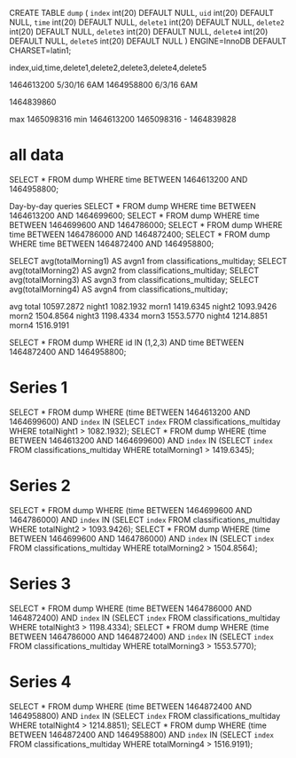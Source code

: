 CREATE TABLE `dump` (
  `index` int(20) DEFAULT NULL,
  `uid` int(20) DEFAULT NULL,
  `time` int(20) DEFAULT NULL,
  `delete1` int(20) DEFAULT NULL,
  `delete2` int(20) DEFAULT NULL,
  `delete3` int(20) DEFAULT NULL,
  `delete4` int(20) DEFAULT NULL,
  `delete5` int(20) DEFAULT NULL
) ENGINE=InnoDB DEFAULT CHARSET=latin1;


index,uid,time,delete1,delete2,delete3,delete4,delete5


1464613200 5/30/16 6AM
1464958800 6/3/16 6AM

1464839860

max 1465098316
min 1464613200
1465098316 - 1464839828

# all data
SELECT * FROM dump WHERE time BETWEEN 1464613200 AND 1464958800;

Day-by-day queries
SELECT * FROM dump WHERE time BETWEEN 1464613200 AND 1464699600;
SELECT * FROM dump WHERE time BETWEEN 1464699600 AND 1464786000;
SELECT * FROM dump WHERE time BETWEEN 1464786000 AND 1464872400;
SELECT * FROM dump WHERE time BETWEEN 1464872400 AND 1464958800;

SELECT avg(totalMorning1) AS avgn1 from classifications_multiday;
SELECT avg(totalMorning2) AS avgn2 from classifications_multiday;
SELECT avg(totalMorning3) AS avgn3 from classifications_multiday;
SELECT avg(totalMorning4) AS avgn4 from classifications_multiday;


avg total 10597.2872
night1 1082.1932
morn1 1419.6345
night2 1093.9426
morn2 1504.8564
night3 1198.4334
morn3 1553.5770
night4 1214.8851
morn4 1516.9191

SELECT * FROM dump WHERE id IN (1,2,3) AND time BETWEEN 1464872400 AND 1464958800;

# Series 1 
SELECT * FROM dump 
WHERE (time BETWEEN 1464613200 AND 1464699600)
AND `index` IN (SELECT `index` FROM classifications_multiday WHERE totalNight1 > 1082.1932);
SELECT * FROM dump 
WHERE (time BETWEEN 1464613200 AND 1464699600)
AND `index` IN (SELECT `index` FROM classifications_multiday WHERE totalMorning1 > 1419.6345);

# Series 2
SELECT * FROM dump 
WHERE (time BETWEEN 1464699600 AND 1464786000)
AND `index` IN (SELECT `index` FROM classifications_multiday WHERE totalNight2 > 1093.9426);
SELECT * FROM dump 
WHERE (time BETWEEN 1464699600 AND 1464786000)
AND `index` IN (SELECT `index` FROM classifications_multiday WHERE totalMorning2 > 1504.8564);

# Series 3
SELECT * FROM dump 
WHERE (time BETWEEN 1464786000 AND 1464872400)
AND `index` IN (SELECT `index` FROM classifications_multiday WHERE totalNight3 > 1198.4334);
SELECT * FROM dump 
WHERE (time BETWEEN 1464786000 AND 1464872400)
AND `index` IN (SELECT `index` FROM classifications_multiday WHERE totalMorning3 > 1553.5770);

# Series 4
SELECT * FROM dump 
WHERE (time BETWEEN 1464872400 AND 1464958800)
AND `index` IN (SELECT `index` FROM classifications_multiday WHERE totalNight4 > 1214.8851);
SELECT * FROM dump 
WHERE (time BETWEEN 1464872400 AND 1464958800)
AND `index` IN (SELECT `index` FROM classifications_multiday WHERE totalMorning4 > 1516.9191);